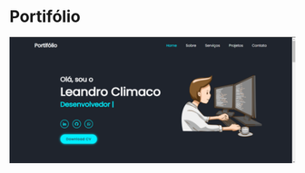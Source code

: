 # Portifólio #


<a target="_blank" href="https://portifolio-rho-gilt.vercel.app/" >
  <img
    src="https://github.com/Climacobnu/Portifolio/blob/main/Portif%C3%B3lio.png"
    alt="Logotipo mozilla que liga a página inicial do mozilla" />
</a>
